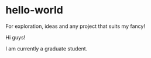 # hello-world
For exploration, ideas and any project that suits my fancy!

Hi guys!

I am currently a graduate student.

